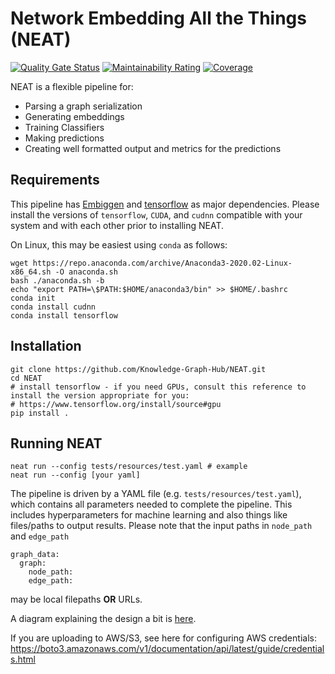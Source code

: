 # Network Embedding All the Things (NEAT)

[![Quality Gate Status](https://sonarcloud.io/api/project_badges/measure?project=Knowledge-Graph-Hub_NEAT&metric=alert_status)](https://sonarcloud.io/dashboard?id=Knowledge-Graph-Hub_NEAT) [![Maintainability Rating](https://sonarcloud.io/api/project_badges/measure?project=Knowledge-Graph-Hub_NEAT&metric=sqale_rating)](https://sonarcloud.io/dashboard?id=Knowledge-Graph-Hub_NEAT) [![Coverage](https://sonarcloud.io/api/project_badges/measure?project=Knowledge-Graph-Hub_NEAT&metric=coverage)](https://sonarcloud.io/dashboard?id=Knowledge-Graph-Hub_NEAT)

NEAT is a flexible pipeline for:
- Parsing a graph serialization
- Generating embeddings
- Training Classifiers
- Making predictions
- Creating well formatted output and metrics for the predictions

## Requirements

This pipeline has [Embiggen](https://github.com/monarch-initiative/embiggen) and [tensorflow](https://github.com/tensorflow/tensorflow) as major dependencies.
Please install the versions of `tensorflow`, `CUDA`, and `cudnn` compatible with your system and with each other prior to installing NEAT.

On Linux, this may be easiest using `conda` as follows:
```
wget https://repo.anaconda.com/archive/Anaconda3-2020.02-Linux-x86_64.sh -O anaconda.sh
bash ./anaconda.sh -b
echo "export PATH=\$PATH:$HOME/anaconda3/bin" >> $HOME/.bashrc
conda init
conda install cudnn
conda install tensorflow
```

## Installation

```
git clone https://github.com/Knowledge-Graph-Hub/NEAT.git
cd NEAT
# install tensorflow - if you need GPUs, consult this reference to install the version appropriate for you:
# https://www.tensorflow.org/install/source#gpu
pip install .
```

## Running NEAT
```
neat run --config tests/resources/test.yaml # example
neat run --config [your yaml]
```

The pipeline is driven by a YAML file (e.g. `tests/resources/test.yaml`), which contains all parameters needed to complete the pipeline.
This includes hyperparameters for machine learning and also things like files/paths to output results.
Please note that the input paths in `node_path` and `edge_path`
```
graph_data:
  graph:
    node_path: 
    edge_path: 
```
may be local filepaths **OR** URLs.

A diagram explaining the design a bit is [here](https://app.diagrams.net/#G1XLKYf9ZiBfWmjfAIeI9yYv_CycE8GmIQ).

If you are uploading to AWS/S3, see here for configuring AWS credentials:
https://boto3.amazonaws.com/v1/documentation/api/latest/guide/credentials.html

